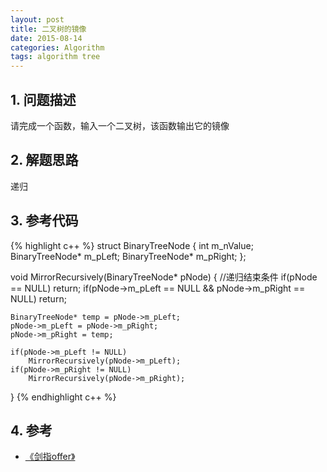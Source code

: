 ```yaml
---
layout: post
title: 二叉树的镜像
date: 2015-08-14
categories: Algorithm
tags: algorithm tree
---
```


## 1. 问题描述

请完成一个函数，输入一个二叉树，该函数输出它的镜像

## 2. 解题思路

递归

## 3. 参考代码

{% highlight c++ %}
struct BinaryTreeNode {
	int		m_nValue;
	BinaryTreeNode* m_pLeft;
	BinaryTreeNode* m_pRight;
};

void MirrorRecursively(BinaryTreeNode* pNode) {
	//递归结束条件
	if(pNode == NULL)
		return;
	if(pNode->m_pLeft == NULL && pNode->m_pRight ==	NULL) 
		return;

	BinaryTreeNode* temp = pNode->m_pLeft;
	pNode->m_pLeft = pNode->m_pRight;
	pNode->m_pRight = temp;

	if(pNode->m_pLeft != NULL)
		MirrorRecursively(pNode->m_pLeft);
	if(pNode->m_pRight != NULL)
		MirrorRecursively(pNode->m_pRight);
}
{% endhighlight c++ %}

## 4. 参考

- [《剑指offer》](http://www.broadview.com.cn/#book/bookdetail/bookDetailAll.jsp?book_id=12c9bc27-a944-11e4-9c0a-005056c00008&isbn=978-7-121-23245-9)